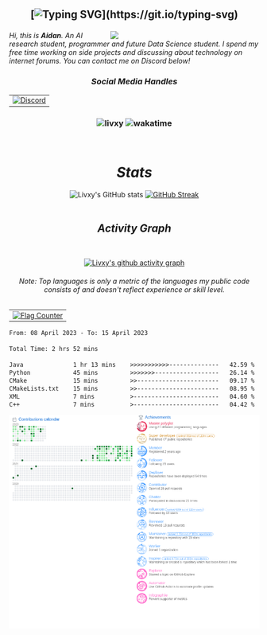 <h2 align="center">

[![Typing SVG](https://readme-typing-svg.herokuapp.com?font='Comfortaa'&color=%23268F77&size=30&center=true&vCenter=true&height=30&lines=Hello+there+!;Welcome+to+my+profile+!)](https://git.io/typing-svg)

</h2>

<img align="right" src="https://user-images.githubusercontent.com/67598470/199029189-64a854c4-2f8e-421a-870c-92f3650d389e.gif" width="300">

_Hi, this is ***Aidan***. An AI research student, programmer and future Data Science student. I spend my free time working on side projects and discussing about technology on internet forums. You can contact me on Discord below!_

<!-- https://github.com/qoft/sellapp/pull/2#issuecomment-1341829208
Love this argument :trollface:

https://github.com/servetgulnaroglu/cube.c/issues/2#issuecomment-1272169976
teaching a person linear algebra :trollface: -->

<h3 align='center'><i>Social Media Handles</i></h3>
<p align='center'>

<table width="auto" align='center'>
<tr>
    <td align='center' width="auto">
        <a href="https://discord.com/users/300291395883892737"><img src="https://lanyard-profile-readme.vercel.app/api/300291395883892737?theme=dark&bg=00000000&animated=true&hideDiscrim=false&borderRadius=30px&idleMessage=Probably%20doing%20something%20else..." alt="Discord"></a>
    </td>
</tr>
</table>

</p>

<h3 align="center">

<img src="https://komarev.com/ghpvc/?username=livxy&label=Profile%20views&color=0e75b6&style=flat" alt="livxy" />    ![wakatime](https://wakatime.com/badge/user/df411a1a-efe6-4563-bbd4-4aeac36e8212.svg) <!-- (https://wakatime.com/@df411a1a-efe6-4563-bbd4-4aeac36e8212)    [![Codewars](https://www.codewars.com/users/livxy/badges/micro)](https://www.codewars.com/users/livxy) -->

 </h3>
 </br>
<div align="center">
    
<h1><i>Stats</i></h1>

<!--  <img src="https://c.tenor.com/grhuEkbcNh8AAAAi/emoji-fast-typing.gif"> -->

![Livxy's GitHub stats](https://github-readme-stats-livxy.vercel.app/api?username=livxy&title_color=4F8CC9&text_color=9f9f9f&show_icons=true&bg_color=00000000&hide_border=true&icon_color=4F8CC9&hide_title=true&count_private=true) [![GitHub Streak](https://streak-stats.demolab.com?user=livxy&hide_border=true&background=00000000&border=00000000&stroke=9F9F9F&ring=64B2FF&fire=4F8CC9&currStreakNum=4F8CC9&sideNums=4F8CC9&currStreakLabel=D8D8D8&sideLabels=D8D8D8&dates=9F9F9F)](https://git.io/streak-stats)
</br>
</br>
<h2><i>Activity Graph</i></h2>
</br>

[![Livxy's github activity graph](https://github-readme-activity-graph.cyclic.app/graph?username=livxy&bg_color=00000000&color=c7c7c7&line=75baff&point=4F8CC9&area=true&hide_border=true)](https://github.com/livxy/)

<!-- <h2><i>Language and Tools</i></h2>
</br>
 <img src="https://raw.githubusercontent.com/devicons/devicon/9f4f5cdb393299a81125eb5127929ea7bfe42889/icons/javascript/javascript-original.svg" height="auto" width="60px">
 <img src="https://www.vectorlogo.zone/logos/python/python-icon.svg" height="auto" width="60px">
 <img src="https://www.vectorlogo.zone/logos/java/java-icon.svg" height="auto" width="60px">
 <img src="https://www.vectorlogo.zone/logos/tensorflow/tensorflow-icon.svg" height="auto" width="60px">
 <img src="https://www.vectorlogo.zone/logos/google_cloud/google_cloud-ar21.svg" height="auto" width="130px">
 <img src="https://www.vectorlogo.zone/logos/github/github-icon.svg" height="auto" width="60px">
 <img src="https://raw.githubusercontent.com/bestofjs/bestofjs-webui/3d170b34b08dabaeda6158e17eee7d32b930f923/public/logos/vscode.svg" height="auto" width="60">
  <img src="https://www.vectorlogo.zone/logos/jupyter/jupyter-ar21.svg" height="auto" width="130">
 <img src="https://www.vectorlogo.zone/logos/gnu_bash/gnu_bash-official.svg" width="130px">
</br>
</br> -->

<!-- [![Top Langs](https://github-readme-stats.vercel.app/api/top-langs/?username=livxy&langs_count=10&text_color=9f9f9f&title_color=4F8CC9&bg_color=00000000&hide_border=false&layout=compact)](https://github.com/anuraghazra/github-readme-stats) -->


<h6> Note: Top languages is only a metric of the languages my public code consists of and doesn't reflect experience or skill level. </h6>

</div>

<table width="auto" align='center'>
<tr>
    <td align='center' width="auto">
        <a href="https://info.flagcounter.com/Y4ii"><img src="https://s01.flagcounter.com/count2/Y4ii/bg_FFFFFF/txt_000000/border_CCCCCC/columns_8/maxflags_250/viewers_0/labels_1/pageviews_1/flags_0/percent_0/" alt="Flag Counter" border="0"></a>
    </td>
</tr>
</table>

<!--START_SECTION:waka-->

```text
From: 08 April 2023 - To: 15 April 2023

Total Time: 2 hrs 52 mins

Java              1 hr 13 mins    >>>>>>>>>>>--------------   42.59 %
Python            45 mins         >>>>>>>------------------   26.14 %
CMake             15 mins         >>-----------------------   09.17 %
CMakeLists.txt    15 mins         >>-----------------------   08.95 %
XML               7 mins          >------------------------   04.60 %
C++               7 mins          >------------------------   04.42 %
```

<!--END_SECTION:waka-->

<!-- <table width="100%" align='center'>
  <tr>
  <td width="50%" align='center'>

&nbsp; <br> [![spotify-github-profile](https://spotify-github-profile.vercel.app/api/view?uid=aidan-332&cover_image=true&theme=default&show_offline=false&background_color=000000&bar_color=53b14f&bar_color_cover=false)](https://github.com/kittinan/spotify-github-profile)

  </td>
  <td width="50%">
&nbsp;      <p align="center"><a href="https://user-images.githubusercontent.com/67598470/199029447-43a7bb6d-4414-49a4-9951-0b9a6022ca2c.gif"><img src="https://user-images.githubusercontent.com/67598470/199029447-43a7bb6d-4414-49a4-9951-0b9a6022ca2c.gif" alt="cat"></a></p>

  </p>
  </td>
</table> -->
<!-- 
<p align="center">
    <img src="https://discord.c99.nl/widget/theme-2/300291395883892737.png">
</p>
 -->
 
<p align="center">
    <img src="github-metrics.png">
</p>
